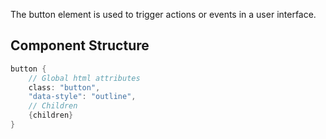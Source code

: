 The button element is used to trigger actions or events in a user interface.

## Component Structure

```rust
button {
    // Global html attributes
    class: "button",
    "data-style": "outline",
    // Children
    {children}
}
```
